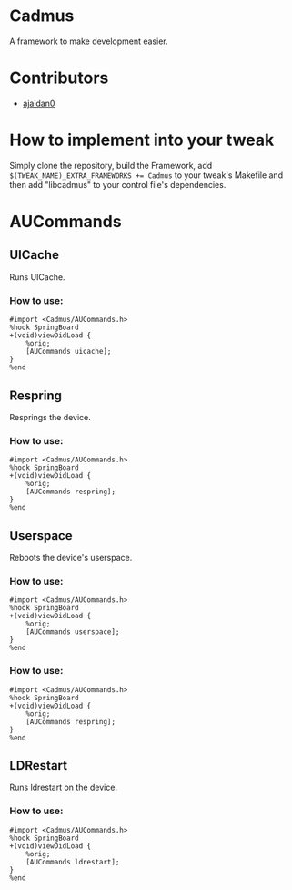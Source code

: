 # Cadmus

A framework to make development easier.

# Contributors

- [ajaidan0](https://github.com/ajaidan0)

# How to implement into your tweak

Simply clone the repository, build the Framework, add ``$(TWEAK_NAME)_EXTRA_FRAMEWORKS += Cadmus`` to your tweak's Makefile and then add  "libcadmus" to your control file's dependencies.

# AUCommands

## UICache

Runs UICache.

### How to use:

    #import <Cadmus/AUCommands.h>
    %hook SpringBoard
    +(void)viewDidLoad {
        %orig;
        [AUCommands uicache];
    }
    %end

## Respring

Resprings the device.

### How to use:

    #import <Cadmus/AUCommands.h>
    %hook SpringBoard
    +(void)viewDidLoad {
        %orig;
        [AUCommands respring];
    }
    %end

## Userspace

Reboots the device's userspace.

### How to use:

    #import <Cadmus/AUCommands.h>
    %hook SpringBoard
    +(void)viewDidLoad {
        %orig;
        [AUCommands userspace];
    }
    %end

### How to use:

    #import <Cadmus/AUCommands.h>
    %hook SpringBoard
    +(void)viewDidLoad {
        %orig;
        [AUCommands respring];
    }
    %end

## LDRestart

Runs ldrestart on the device.

### How to use:

    #import <Cadmus/AUCommands.h>
    %hook SpringBoard
    +(void)viewDidLoad {
        %orig;
        [AUCommands ldrestart];
    }
    %end

